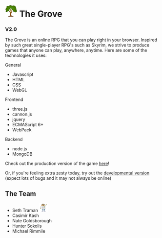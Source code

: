 # <img src="/public/assets/icons/tree.png" width=40> The Grove

### V2.0

The Grove is an online RPG that you can play right in your browser.  Inspired by such great single-player RPG's such as Skyrim, we strive to produce games that anyone can play, anywhere, anytime.  Here are some of the technologies it uses:

General
- Javascript
- HTML
- CSS
- WebGL

Frontend
- three.js
- cannon.js
- jquery
- ECMAScript 6+
- WebPack

Backend
- node.js
- MongoDB


Check out the production version of the game [here](https://grove-revamped.herokuapp.com)!

Or, if you're feeling extra zesty today, try out the [developmental version](https://grove-revamped-tramans.c9users.io) (expect lots of bugs and it may not always be online)

The Team
-

- Seth Traman <img src="/public/assets/img/team/seth.gif" width=30>
- Casimir Kash
- Nate Goldsborough
- Hunter Sokolis
- Michael Rimmile